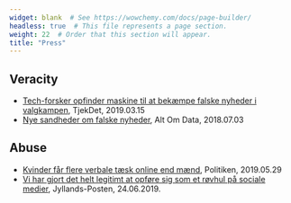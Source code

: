 ```yaml
---
widget: blank  # See https://wowchemy.com/docs/page-builder/
headless: true  # This file represents a page section.
weight: 22  # Order that this section will appear.
title: "Press"
---
```


## Veracity

* [Tech-forsker opfinder maskine til at bekæmpe falske nyheder i valgkampen](https://www.tjekdet.dk/tech-forsker-opfinder-maskine-til-at-bekaempe-falske-nyheder-i-valgkampen), TjekDet, 2019.03.15
* [Nye sandheder om falske nyheder](https://www.altomdata.dk/nye-sandheder-om-falske-nyheder/), Alt Om Data, 2018.07.03

## Abuse

* [Kvinder får flere verbale tæsk online end mænd](https://politiken.dk/kultur/art7230042/Kvinder-f%C3%A5r-flere-verbale-t%C3%A6sk-online-end-m%C3%A6nd), Politiken, 2019.05.29
* [Vi har gjort det helt legitimt at opføre sig som et røvhul på sociale medier](https://jyllands-posten.dk/debat/kronik/ECE11457871/vi-har-gjort-det-helt-legitimt-at-opfoere-sig-som-et-roevhul-paa-sociale-medier/), Jyllands-Posten, 24.06.2019.
